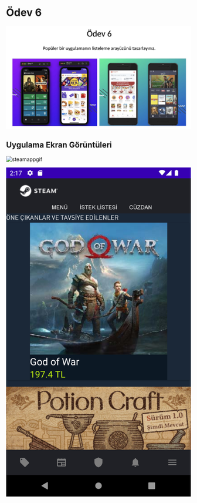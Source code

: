 # Ödev 6

![Odev6](https://github.com/dogukaanatlar/techcareer.net-Android/blob/main/Odev6/Odev6.jpg)

## Uygulama Ekran Görüntüleri


![steamappgif](https://github.com/dogukaanatlar/techcareer.net-Android/blob/main/Odev6/steam_app.gif)

![screenShot](https://github.com/dogukaanatlar/techcareer.net-Android/blob/main/Odev6/Screenshot_steam_pixel2.png)
